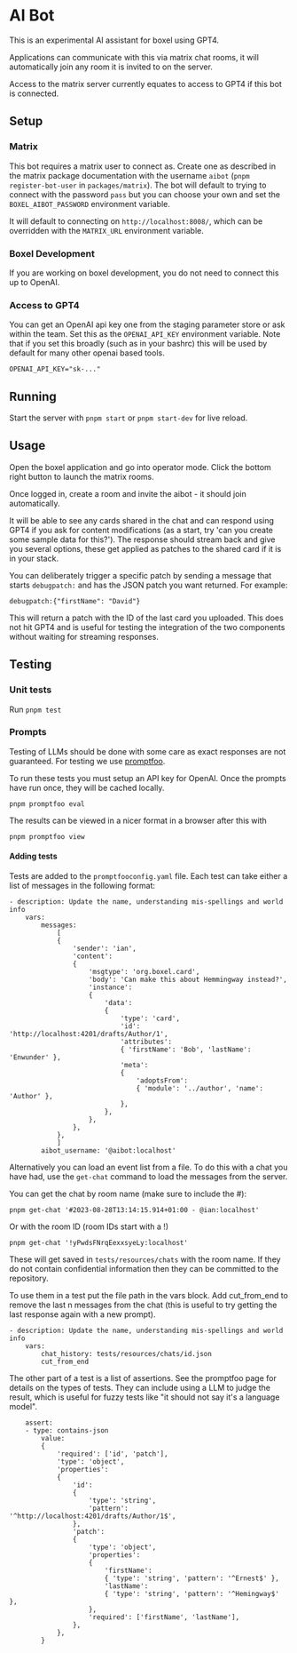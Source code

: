 # AI Bot

This is an experimental AI assistant for boxel using GPT4.

Applications can communicate with this via matrix chat rooms, it will automatically join any room it is invited to on the server.

Access to the matrix server currently equates to access to GPT4 if this bot is connected.

## Setup

### Matrix

This bot requires a matrix user to connect as. Create one as described in the matrix package documentation with the username `aibot` (`pnpm register-bot-user` in `packages/matrix`). The bot will default to trying to connect with the password `pass` but you can choose your own and set the `BOXEL_AIBOT_PASSWORD` environment variable.

It will default to connecting on `http://localhost:8008/`, which can be overridden with the `MATRIX_URL` environment variable.

### Boxel Development

If you are working on boxel development, you do not need to connect this up to OpenAI.

### Access to GPT4

You can get an OpenAI api key one from the staging parameter store or ask within the team.
Set this as the `OPENAI_API_KEY` environment variable. Note that if you set this broadly (such as in your bashrc) this will be used by default for many other openai based tools.

    OPENAI_API_KEY="sk-..."

## Running

Start the server with `pnpm start` or `pnpm start-dev` for live reload.

## Usage

Open the boxel application and go into operator mode. Click the bottom right button to launch the matrix rooms.

Once logged in, create a room and invite the aibot - it should join automatically.

It will be able to see any cards shared in the chat and can respond using GPT4 if you ask for content modifications (as a start, try 'can you create some sample data for this?'). The response should stream back and give you several options, these get applied as patches to the shared card if it is in your stack.

You can deliberately trigger a specific patch by sending a message that starts `debugpatch:` and has the JSON patch you want returned. For example:

```
debugpatch:{"firstName": "David"}
```

This will return a patch with the ID of the last card you uploaded. This does not hit GPT4 and is useful for testing the integration of the two components without waiting for streaming responses.

## Testing

### Unit tests

Run `pnpm test`

### Prompts

Testing of LLMs should be done with some care as exact responses are not guaranteed.
For testing we use [promptfoo](https://promptfoo.dev).

To run these tests you must setup an API key for OpenAI. Once the prompts have run once, they will be cached locally.

    pnpm promptfoo eval

The results can be viewed in a nicer format in a browser after this with

    pnpm promptfoo view

#### Adding tests

Tests are added to the `promptfooconfig.yaml` file. Each test can take either a list of messages in the following format:

    - description: Update the name, understanding mis-spellings and world info
        vars:
            messages:
                [
                {
                    'sender': 'ian',
                    'content':
                    {
                        'msgtype': 'org.boxel.card',
                        'body': 'Can make this about Hemmingway instead?',
                        'instance':
                        {
                            'data':
                            {
                                'type': 'card',
                                'id': 'http://localhost:4201/drafts/Author/1',
                                'attributes':
                                { 'firstName': 'Bob', 'lastName': 'Enwunder' },
                                'meta':
                                {
                                    'adoptsFrom':
                                    { 'module': '../author', 'name': 'Author' },
                                },
                            },
                        },
                    },
                },
                ]
            aibot_username: '@aibot:localhost'

Alternatively you can load an event list from a file.
To do this with a chat you have had, use the `get-chat` command to load the messages from the server.

You can get the chat by room name (make sure to include the #):

    pnpm get-chat '#2023-08-28T13:14:15.914+01:00 - @ian:localhost'

Or with the room ID (room IDs start with a !)

    pnpm get-chat '!yPwdsFNrqEexxsyeLy:localhost'

These will get saved in `tests/resources/chats` with the room name.
If they do not contain confidential information then they can be committed to the repository.

To use them in a test put the file path in the vars block.
Add cut_from_end to remove the last n messages from the chat (this is useful to try getting the last response again
with a new prompt).

    - description: Update the name, understanding mis-spellings and world info
        vars:
            chat_history: tests/resources/chats/id.json
            cut_from_end

The other part of a test is a list of assertions.
See the promptfoo page for details on the types of tests.
They can include using a LLM to judge the result, which is useful for fuzzy tests like "it should not say it's a language model".

        assert:
        - type: contains-json
            value:
            {
                'required': ['id', 'patch'],
                'type': 'object',
                'properties':
                {
                    'id':
                    {
                        'type': 'string',
                        'pattern': '^http://localhost:4201/drafts/Author/1$',
                    },
                    'patch':
                    {
                        'type': 'object',
                        'properties':
                        {
                            'firstName':
                            { 'type': 'string', 'pattern': '^Ernest$' },
                            'lastName':
                            { 'type': 'string', 'pattern': '^Hemingway$' },
                        },
                        'required': ['firstName', 'lastName'],
                    },
                },
            }
